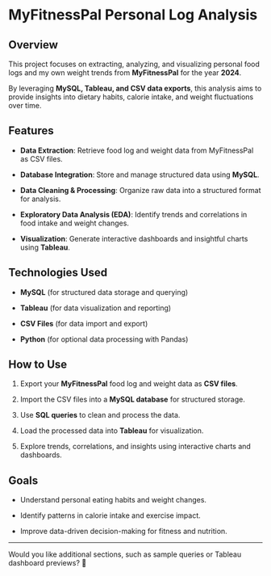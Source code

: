 # MyFitnessPal Personal Log Analysis

## Overview

This project focuses on extracting, analyzing, and visualizing personal food logs and my own weight trends from **MyFitnessPal** for the year **2024**. 

By leveraging **MySQL, Tableau, and CSV data exports**, this analysis aims to provide insights into dietary habits, calorie intake, and weight fluctuations over time.

## Features

- **Data Extraction**: Retrieve food log and weight data from MyFitnessPal as CSV files.
  
- **Database Integration**: Store and manage structured data using **MySQL**.
  
- **Data Cleaning & Processing**: Organize raw data into a structured format for analysis.
  
- **Exploratory Data Analysis (EDA)**: Identify trends and correlations in food intake and weight changes.
  
- **Visualization**: Generate interactive dashboards and insightful charts using **Tableau**.

## Technologies Used

- **MySQL** (for structured data storage and querying)
  
- **Tableau** (for data visualization and reporting)
  
- **CSV Files** (for data import and export)
  
- **Python** (for optional data processing with Pandas)

## How to Use

1. Export your **MyFitnessPal** food log and weight data as **CSV files**.
  
2. Import the CSV files into a **MySQL database** for structured storage.
  
3. Use **SQL queries** to clean and process the data.
  
4. Load the processed data into **Tableau** for visualization.
  
5. Explore trends, correlations, and insights using interactive charts and dashboards.

## Goals

- Understand personal eating habits and weight changes.
  
- Identify patterns in calorie intake and exercise impact.
  
- Improve data-driven decision-making for fitness and nutrition.

---

Would you like additional sections, such as sample queries or Tableau dashboard previews? 🚀
